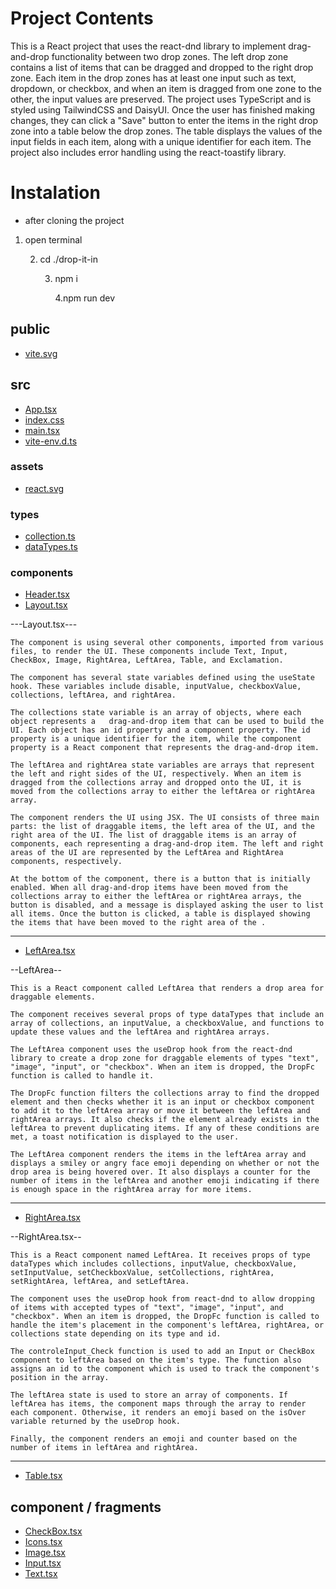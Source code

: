 # Project Contents

This is a React project that uses the react-dnd library to implement drag-and-drop functionality between two drop zones. The left drop zone contains a list of items that can be dragged and dropped to the right drop zone. Each item in the drop zones has at least one input such as text, dropdown, or checkbox, and when an item is dragged from one zone to the other, the input values are preserved. The project uses TypeScript and is styled using TailwindCSS and DaisyUI. Once the user has finished making changes, they can click a "Save" button to enter the items in the right drop zone into a table below the drop zones. The table displays the values of the input fields in each item, along with a unique identifier for each item. The project also includes error handling using the react-toastify library.

# Instalation

- after cloning the project

1. open terminal

   2. cd ./drop-it-in

      3. npm i

         4.npm run dev

## public

- [vite.svg](public/vite.svg)

## src

- [App.tsx](src/App.tsx)
- [index.css](src/index.css)
- [main.tsx](src/main.tsx)
- [vite-env.d.ts](src/vite-env.d.ts)

### assets

- [react.svg](src/assets/react.svg)

### types

- [collection.ts](src/types/collection.ts)
- [dataTypes.ts](src/types//dataTypes.ts)

### components

- [Header.tsx](src/components/Header.tsx)
- [Layout.tsx](src/components/Layout.tsx)

---Layout.tsx---

    The component is using several other components, imported from various files, to render the UI. These components include Text, Input, CheckBox, Image, RightArea, LeftArea, Table, and Exclamation.

    The component has several state variables defined using the useState hook. These variables include disable, inputValue, checkboxValue, collections, leftArea, and rightArea.

    The collections state variable is an array of objects, where each object represents a   drag-and-drop item that can be used to build the UI. Each object has an id property and a component property. The id property is a unique identifier for the item, while the component property is a React component that represents the drag-and-drop item.

    The leftArea and rightArea state variables are arrays that represent the left and right sides of the UI, respectively. When an item is dragged from the collections array and dropped onto the UI, it is moved from the collections array to either the leftArea or rightArea array.

    The component renders the UI using JSX. The UI consists of three main parts: the list of draggable items, the left area of the UI, and the right area of the UI. The list of draggable items is an array of components, each representing a drag-and-drop item. The left and right areas of the UI are represented by the LeftArea and RightArea components, respectively.

    At the bottom of the component, there is a button that is initially enabled. When all drag-and-drop items have been moved from the collections array to either the leftArea or rightArea arrays, the button is disabled, and a message is displayed asking the user to list all items. Once the button is clicked, a table is displayed showing the items that have been moved to the right area of the .

---

- [LeftArea.tsx](src/components/LeftArea.tsx)

--LeftArea--

    This is a React component called LeftArea that renders a drop area for draggable elements.

    The component receives several props of type dataTypes that include an array of collections, an inputValue, a checkboxValue, and functions to update these values and the leftArea and rightArea arrays.

    The LeftArea component uses the useDrop hook from the react-dnd library to create a drop zone for draggable elements of types "text", "image", "input", or "checkbox". When an item is dropped, the DropFc function is called to handle it.

    The DropFc function filters the collections array to find the dropped element and then checks whether it is an input or checkbox component to add it to the leftArea array or move it between the leftArea and rightArea arrays. It also checks if the element already exists in the leftArea to prevent duplicating items. If any of these conditions are met, a toast notification is displayed to the user.

    The LeftArea component renders the items in the leftArea array and displays a smiley or angry face emoji depending on whether or not the drop area is being hovered over. It also displays a counter for the number of items in the leftArea and another emoji indicating if there is enough space in the rightArea array for more items.

---

- [RightArea.tsx](src/components/RightArea.tsx)

--RightArea.tsx--

    This is a React component named LeftArea. It receives props of type dataTypes which includes collections, inputValue, checkboxValue, setInputValue, setCheckboxValue, setCollections, rightArea, setRightArea, leftArea, and setLeftArea.

    The component uses the useDrop hook from react-dnd to allow dropping of items with accepted types of "text", "image", "input", and "checkbox". When an item is dropped, the DropFc function is called to handle the item's placement in the component's leftArea, rightArea, or collections state depending on its type and id.

    The controleInput_Check function is used to add an Input or CheckBox component to leftArea based on the item's type. The function also assigns an id to the component which is used to track the component's position in the array.

    The leftArea state is used to store an array of components. If leftArea has items, the component maps through the array to render each component. Otherwise, it renders an emoji based on the isOver variable returned by the useDrop hook.

    Finally, the component renders an emoji and counter based on the number of items in leftArea and rightArea.

---

- [Table.tsx](src/components/Table.tsx)

## component / fragments

- [CheckBox.tsx](src/component/fragments/CheckBox.tsx)
- [Icons.tsx](src/component/fragments/Icons.tsx)
- [Image.tsx](src/component/fragments/Image.tsx)
- [Input.tsx](src/component/fragments/Input.tsx)
- [Text.tsx](src/component/fragments/Text.tsx)
